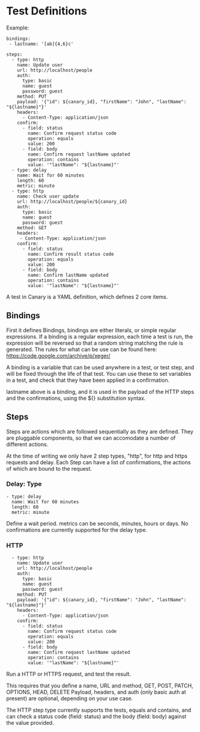 Test Definitions
================

Example:
 
    bindings:
     - lastname: '[ab]{4,6}c'
    
    steps:
      - type: http
        name: Update user
        url: http://localhost/people
        auth:
          type: basic
          name: guest
          password: guest
        method: PUT
        payload: '{"id": ${canary_id}, "firstName": "John", "lastName": "${lastname}"}'
        headers:
          - Content-Type: application/json
        confirm:
          - field: status
            name: Confirm request status code
            operation: equals
            value: 200
          - field: body
            name: Confirm request lastName updated
            operation: contains
            value: '"lastName": "${lastname}"'
      - type: delay
        name: Wait for 60 minutes
        length: 60
        metric: minute
      - type: http
        name: Check user update
        url: http://localhost/people/${canary_id}
        auth:
          type: basic
          name: guest
          password: guest
        method: GET
        headers:
         - Content-Type: application/json
        confirm:
          - field: status
            name: Confirm result status code
            operation: equals
            value: 200
          - field: body
            name: Confirm lastName updated
            operation: contains
            value: '"lastName": "${lastname}"'

A test in Canary is a YAML definition, which defines 2 core items.

Bindings
--------

First it defines Bindings, bindings are either literals, or simple regular expressions.
If a binding is a regular expression, each time a test is run, the expression will be reversed so that a random string matching the rule is generated.
The rules for what can be use can be found here: https://code.google.com/archive/p/xeger/

A binding is a variable that can be used anywhere in a test, or test step, and will be fixed through the life of that test.
You can use these to set variables in a test, and check that they have been applied in a confirmation.

lastname above is a binding, and it is used in the payload of the HTTP steps and the confirmations, using the ${} substitution syntax.

Steps
-----

Steps are actions which are followed sequentially as they are defined. They are pluggable components, so that we can accomodate a number 
of different actions.

At the time of writing we only have 2 step types, "http", for http and https requests and delay.
Each Step can have a list of confirmations, the actions of which are bound to the request.

### Delay: Type

    - type: delay
      name: Wait for 60 minutes
      length: 60
      metric: minute
        
Define a wait period. metrics can be seconds, minutes, hours or days.
No confirmations are currently supported for the delay type.

### HTTP

      - type: http
        name: Update user
        url: http://localhost/people
        auth:
          type: basic
          name: guest
          password: guest
        method: PUT
        payload: '{"id": ${canary_id}, "firstName": "John", "lastName": "${lastname}"}'
        headers:
          - Content-Type: application/json
        confirm:
          - field: status
            name: Confirm request status code
            operation: equals
            value: 200
          - field: body
            name: Confirm request lastName updated
            operation: contains
            value: '"lastName": "${lastname}"'

Run a HTTP or HTTPS request, and test the result.

This requires that you define a name, URL and method, GET, POST, PATCH, OPTIONS, HEAD, DELETE
Payload, headers, and auth (only basic auth at present) are optional, depending on your use case.

The HTTP step type currently supports the tests, equals and contains, and can check a status code (field: status) and the body (field: body) against the value provided.


